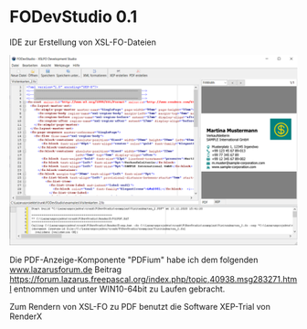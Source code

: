 # FODevStudio 0.1
IDE zur Erstellung von XSL-FO-Dateien

![Screenshot](https://github.com/Abensberger/FODevStudio/blob/main/ScreenShot.png?raw=true)

Die PDF-Anzeige-Komponente "PDFium" habe ich dem folgenden www.lazarusforum.de Beitrag https://forum.lazarus.freepascal.org/index.php/topic,40938.msg283271.html entnommen und unter WIN10-64bit zu Laufen gebracht.

Zum Rendern von XSL-FO zu PDF benutzt die Software XEP-Trial von RenderX 
